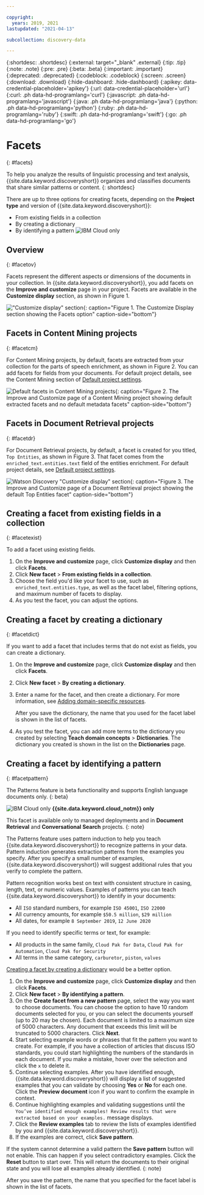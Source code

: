 ```yaml
---

copyright:
  years: 2019, 2021
lastupdated: "2021-04-13"

subcollection: discovery-data

---
```


{:shortdesc: .shortdesc}
{:external: target="_blank" .external}
{:tip: .tip}
{:note: .note}
{:pre: .pre}
{:beta: .beta}
{:important: .important}
{:deprecated: .deprecated}
{:codeblock: .codeblock}
{:screen: .screen}
{:download: .download}
{:hide-dashboard: .hide-dashboard}
{:apikey: data-credential-placeholder='apikey'}
{:url: data-credential-placeholder='url'}
{:curl: .ph data-hd-programlang='curl'}
{:javascript: .ph data-hd-programlang='javascript'}
{:java: .ph data-hd-programlang='java'}
{:python: .ph data-hd-programlang='python'}
{:ruby: .ph data-hd-programlang='ruby'}
{:swift: .ph data-hd-programlang='swift'}
{:go: .ph data-hd-programlang='go'}

# Facets
{: #facets}

To help you analyze the results of linguistic processing and text analysis, {{site.data.keyword.discoveryshort}} organizes and classifies documents that share similar patterns or content.
{: shortdesc}

There are up to three options for creating facets, depending on the **Project type** and version of {{site.data.keyword.discoveryshort}}:

  -  From existing fields in a collection
  -  By creating a dictionary
  -  By identifying a pattern ![IBM Cloud only](images/ibm-cloud.png)

## Overview
{: #facetov}

Facets represent the different aspects or dimensions of the documents in your collection. In {{site.data.keyword.discoveryshort}}, you add facets on the **Improve and customize** page in your project. Facets are available in the **Customize display** section, as shown in Figure 1.

!["Customize display" section](images/disccustdisp.png "The customize display section that's available on the **Improve and customize** page in your project"){: caption="Figure 1. The Customize Display section showing the Facets option" caption-side="bottom"}

## Facets in Content Mining projects
{: #facetcm}

For Content Mining projects, by default, facets are extracted from your collection for the parts of speech enrichment, as shown in Figure 2. You can add facets for fields from your documents. For default project details, see the Content Mining section of [Default project settings](/docs/discovery-data?topic=discovery-data-project-defaults).


![Default facets in Content Mining projects](images/cmdeffacetsnhtsa.png "The **Improve and customize** page showing parts of speech facets that are extracted by default"){: caption="Figure 2. The Improve and Customize page of a Content Mining project showing default extracted facets and no default metadata facets" caption-side="bottom"}


## Facets in Document Retrieval projects
{: #facetdr}

For Document Retrieval projects, by default, a facet is created for you titled, `Top Entities`, as shown in Figure 3. That facet comes from the `enriched_text.entities.text` field of the entities enrichment. For default project details, see [Default project settings](/docs/discovery-data?topic=discovery-data-project-defaults).

![Watson Discovery "Customize display" section](images/drdeffacets2.png "The **Improve and customize** page showing the default Top Entities facet"){: caption="Figure 3. The Improve and Customize page of a Document Retrieval project showing the default Top Entities facet" caption-side="bottom"}

## Creating a facet from existing fields in a collection
{: #facetexist}

To add a facet using existing fields.

1. On the **Improve and customize** page, click **Customize display** and then click **Facets**.
1. Click **New facet** > **From existing fields in a collection**.
1. Choose the field you'd like your facet to use, such as `enriched_text.entities.type`, as well as the facet label, filtering options, and maximum number of facets to display.
1. As you test the facet, you can adjust the options.

## Creating a facet by creating a dictionary
{: #facetdict}

If you want to add a facet that includes terms that do not exist as fields, you can create a dictionary.

1. On the **Improve and customize** page, click **Customize display** and then click **Facets**.
1. Click **New facet** > **By creating a dictionary**.
1. Enter a name for the facet, and then create a dictionary. For more information, see [Adding domain-specific resources](/docs/discovery-data?topic=discovery-data-domain#dictionary).

    After you save the dictionary, the name that you used for the facet label is shown in the list of facets.

1. As you test the facet, you can add more terms to the dictionary you created by selecting **Teach domain concepts** > **Dictionaries**. The dictionary you created is shown in the list on the **Dictionaries** page.


## Creating a facet by identifying a pattern
{: #facetpattern}

The Patterns feature is beta functionality and supports English language documents only.
{: beta}

![IBM Cloud only](images/ibm-cloud.png) **{{site.data.keyword.cloud_notm}} only**

This facet is available only to managed deployments and in **Document Retrieval** and **Conversational Search** projects.
{: note}

The Patterns feature uses pattern induction to help you teach {{site.data.keyword.discoveryshort}} to recognize patterns in your data. Pattern induction generates extraction patterns from the examples you specify. After you specify a small number of examples, {{site.data.keyword.discoveryshort}} will suggest additional rules that you verify to complete the pattern. 

Pattern recognition works best on text with consistent structure in casing, length, text, or numeric values. Examples of patterns you can teach {{site.data.keyword.discoveryshort}} to identify in your documents:
  -  All `ISO` standard numbers, for example `ISO 45001`, `ISO 22000`
  -  All currency amounts, for example `$50.5 million`, `$29 million`
  -  All dates, for example `8 September 2019`, `12 June 2020`

If you need to identify specific terms or text, for example:
  -  All products in the same family, `Cloud Pak for Data`, `Cloud Pak for Automation`, `Cloud Pak for Security`
  -  All terms in the same category, `carburetor`, `piston`, `valves`


[Creating a facet by creating a dictionary](/docs/discovery-data?topic=discovery-data-facets#facetdict) would be a better option.

1. On the **Improve and customize** page, click **Customize display** and then click **Facets**.
1. Click **New facet** > **By identifying a pattern**.
1. On the **Create facet from a new pattern** page, select the way you want to choose documents. You can choose the option to have 10 random documents selected for you, or you can select the documents yourself (up to 20 may be chosen). Each document is limited to a maximum size of 5000 characters. Any document that exceeds this limit will be truncated to 5000 characters. Click **Next**.
1. Start selecting example words or phrases that fit the pattern you want to create. For example, if you have a collection of articles that discuss ISO standards, you could start highlighting the numbers of the standards in each document. If you make a mistake, hover over the selection and click the `x` to delete it. 
1. Continue selecting examples. After you have identified enough, {{site.data.keyword.discoveryshort}} will display a list of suggested examples that you can validate by choosing **Yes** or **No** for each one. Click the **Preview document** icon if you want to confirm the example in context. 
1. Continue highlighting examples and validating suggestions until the `You’ve identified enough examples! Review results that were extracted based on your examples.` message displays.
1. Click the **Review examples** tab to review the lists of examples identified by you and {{site.data.keyword.discoveryshort}}.
1. If the examples are correct, click **Save pattern**.

If the system cannot determine a valid pattern the **Save pattern** button will not enable. This can happen if you select contradictory examples. Click the **Reset** button to start over. This will return the documents to their original state and you will lose all examples already identified.
{: note}

After you save the pattern, the name that you specified for the facet label is shown in the list of facets.

